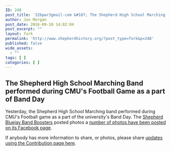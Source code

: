 ```yaml
---
ID: 248
post_title: '32bpwr3gmail-com &#187; The Shepherd High School Marching Band performed during CMU&#8217;s Football Game as a part of Band Day'
author: Jon Morgan
post_date: 2016-09-18 14:02:04
post_excerpt: ""
layout: fork
permalink: 'http://www.shepherdhistory.org/?post_type=fork&p=248'
published: false
wide_assets:
  - ""
tags: [ ]
categories: [ ]
---
```

<h2>The Shepherd High School Marching Band performed during CMU's Football Game as a part of Band Day</h2>
Yesterday, the Shepherd High School Marching band performed during CMU's Football game as a part of the university's Band Day. The <a href="https://www.facebook.com/Shepherd-Bluejay-Band-Boosters-139962909393950/">Shepherd Bluejay Band Boosters</a> posted photos a <a href="https://www.facebook.com/permalink.php?story_fbid=1206009799455917&amp;id=139962909393950">number of photos have been posted on its Facebook page</a>.

If anybody has more information to share, or photos, please share <a href="http://www.shepherdhistory.org/contribute/">updates using the Contribution page here</a>.